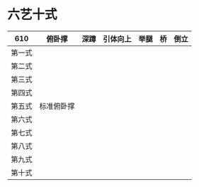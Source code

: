 # 六艺十式



| 610    | 俯卧撑     | 深蹲 | 引体向上 | 举腿 | 桥   | 倒立 |
| ------ | ---------- | ---- | -------- | ---- | ---- | ---- |
| 第一式 |            |      |          |      |      |      |
| 第二式 |            |      |          |      |      |      |
| 第三式 |            |      |          |      |      |      |
| 第四式 |            |      |          |      |      |      |
| 第五式 | 标准俯卧撑 |      |          |      |      |      |
| 第六式 |            |      |          |      |      |      |
| 第七式 |            |      |          |      |      |      |
| 第八式 |            |      |          |      |      |      |
| 第九式 |            |      |          |      |      |      |
| 第十式 |            |      |          |      |      |      |